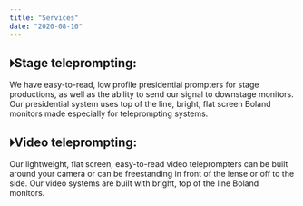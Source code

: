 ```yaml
---
title: "Services"
date: "2020-08-10"
---
```


## 🞂Stage teleprompting:

We have easy-to-read, low profile presidential prompters for stage productions, as well as the ability to send our signal to downstage monitors.  Our presidential system uses top of the line, bright, flat screen Boland monitors made especially for teleprompting systems.

 

## 🞂Video teleprompting:

Our lightweight, flat screen, easy-to-read video teleprompters can be built around your camera or can be freestanding in front of the lense or off to the side.   Our video systems are built with bright, top of the line Boland monitors.